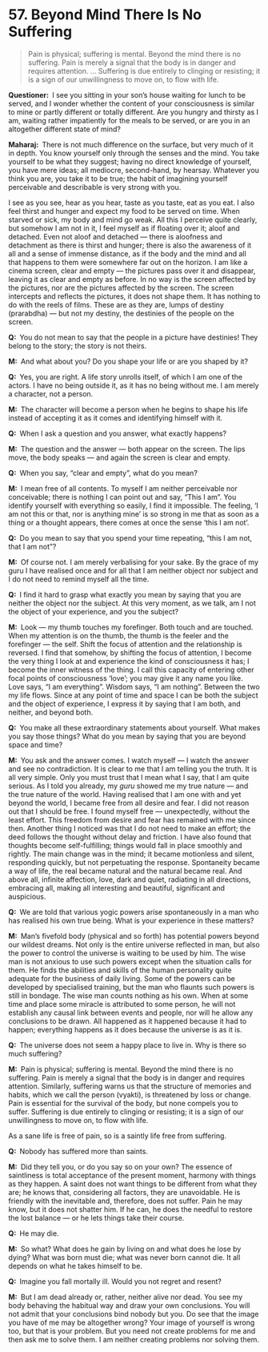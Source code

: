 # 57. Beyond Mind There Is No Suffering

>Pain is physical; suffering is mental. Beyond the mind there is no suffering. 
Pain is merely a signal that the body is in danger and requires attention. … 
Suffering is due entirely to clinging or resisting; it is a sign of our 
unwillingness to move on, to flow with life.

**Questioner:**&ensp;I see you sitting in your son’s house waiting for lunch 
to be served, and I wonder whether the content of your consciousness is 
similar to mine or partly different or totally different. Are you hungry and 
thirsty as I am, waiting rather impatiently for the meals to be served, or are 
you in an altogether different state of mind?

**Maharaj:**&ensp;There is not much difference on the surface, but very much 
of it in depth. You know yourself only through the senses and the mind. You 
take yourself to be what they suggest; having no direct knowledge of yourself, 
you have mere ideas; all mediocre, second-hand, by hearsay. Whatever you think 
you are, you take it to be true; the habit of imagining yourself perceivable 
and describable is very strong with you. 

I see as you see, hear as you hear, taste as you taste, eat as you eat. I also 
feel thirst and hunger and expect my food to be served on time. When starved 
or sick, my body and mind go weak. All this I perceive quite clearly, but 
somehow I am not in it, I feel myself as if floating over it; aloof and 
detached. Even not aloof and detached — there is aloofness and detachment as 
there is thirst and hunger; there is also the awareness of it all and a sense 
of immense distance, as if the body and the mind and all that happens to them 
were somewhere far out on the horizon. I am like a cinema screen, clear and 
empty — the pictures pass over it and disappear, leaving it as clear and empty 
as before. In no way is the screen affected by the pictures, nor are the 
pictures affected by the screen. The screen intercepts and reflects the 
pictures, it does not shape them. It has nothing to do with the reels of 
films. These are as they are, lumps of destiny (<span 
data-tippy-content="Destiny, <em>sanchita karma</em> (karma of past lives) 
that has become the destiny in the present life.">prarabdha</span>) — but not 
my destiny, the destinies of the people on the screen.

**Q:**&ensp;You do not mean to say that the people in a picture have 
destinies! They belong to the story; the story is not theirs.

**M:**&ensp;And what about you? Do you shape your life or are you shaped by it?

**Q:**&ensp;Yes, you are right. A life story unrolls itself, of which I am one 
of the actors. I have no being outside it, as it has no being without me. I am 
merely a character, not a person.

**M:**&ensp;The character will become a person when he begins to shape his 
life instead of accepting it as it comes and identifying himself with it.

**Q:**&ensp;When I ask a question and you answer, what exactly happens?

**M:**&ensp;The question and the answer — both appear on the screen. The lips 
move, the body speaks — and again the screen is clear and empty.

**Q:**&ensp;When you say, “clear and empty”, what do you mean?

**M:**&ensp;I mean free of all contents. To myself I am neither perceivable 
nor conceivable; there is nothing I can point out and say, “This I am”. You 
identify yourself with everything so easily, I find it impossible. The 
feeling, ‘I am not this or that, nor is anything mine’ is so strong in me that 
as soon as a thing or a thought appears, there comes at once the sense ‘this I 
am not’.

**Q:**&ensp;Do you mean to say that you spend your time repeating, “this I am 
not, that I am not”?

**M:**&ensp;Of course not. I am merely verbalising for your sake. By the grace 
of my <span data-tippy-content="Spiritual teacher, preceptor.">guru</span> I 
have realised once and for all that I am neither object nor subject and I do 
not need to remind myself all the time.

**Q:**&ensp;I find it hard to grasp what exactly you mean by saying that you 
are neither the object nor the subject. At this very moment, as we talk, am I 
not the object of your experience, and you the subject?

**M:**&ensp;Look — my thumb touches my forefinger. Both touch and are touched. 
When my attention is on the thumb, the thumb is the feeler and the forefinger 
— the self. Shift the focus of attention and the relationship is reversed. I 
find that somehow, by shifting the focus of attention, I become the very thing 
I look at and experience the kind of consciousness it has; I become the inner 
witness of the thing. I call this capacity of entering other focal points of 
consciousness ‘love’; you may give it any name you like. Love says, “I am 
everything”. Wisdom says, “I am nothing”. Between the two my life flows. Since 
at any point of time and space I can be both the subject and the object of 
experience, I express it by saying that I am both, and neither, and beyond 
both.

**Q:**&ensp;You make all these extraordinary statements about yourself. What 
makes you say those things? What do you mean by saying that you are beyond 
space and time?

**M:**&ensp;You ask and the answer comes. I watch myself — I watch the answer 
and see no contradiction. It is clear to me that I am telling you the truth. 
It is all very simple. Only you must trust that I mean what I say, that I am 
quite serious. As I told you already, my *guru* showed me my true nature — and 
the true nature of the world. Having realised that I am one with and yet 
beyond the world, I became free from all desire and fear. I did not reason out 
that I should be free. I found myself free — unexpectedly, without the least 
effort. This freedom from desire and fear has remained with me since then. 
Another thing I noticed was that I do not need to make an effort; the deed 
follows the thought without delay and friction. I have also found that 
thoughts become self-fulfilling; things would fall in place smoothly and 
rightly. The main change was in the mind; it became motionless and silent, 
responding quickly, but not perpetuating the response. Spontaneity became a 
way of life, the real became natural and the natural became real. And above 
all, infinite affection, love, dark and quiet, radiating in all directions, 
embracing all, making all interesting and beautiful, significant and 
auspicious.

**Q:**&ensp;We are told that various <span data-tippy-content="One who 
practices <em>yoga</em>.">yogi</span>c powers arise spontaneously in a man who 
has realised his own true being. What is your experience in these matters?

**M:**&ensp;Man’s fivefold body (physical and so forth) has potential powers 
beyond our wildest dreams. Not only is the entire universe reflected in man, 
but also the power to control the universe is waiting to be used by him. The 
wise man is not anxious to use such powers except when the situation calls for 
them. He finds the abilities and skills of the human personality quite 
adequate for the business of daily living. Some of the powers can be developed 
by specialised training, but the man who flaunts such powers is still in 
bondage. The wise man counts nothing as his own. When at some time and place 
some miracle is attributed to some person, he will not establish any causal 
link between events and people, nor will he allow any conclusions to be drawn. 
All happened as it happened because it had to happen; everything happens as it 
does because the universe is as it is.

**Q:**&ensp;The universe does not seem a happy place to live in. Why is there 
so much suffering?

**M:**&ensp;Pain is physical; suffering is mental. Beyond the mind there is no 
suffering. Pain is merely a signal that the body is in danger and requires 
attention. Similarly, suffering warns us that the structure of memories and 
habits, which we call the person (<span data-tippy-content="Person, the outer 
self.">vyakti</span>), is threatened by loss or change. Pain is essential for 
the survival of the body, but none compels you to suffer. Suffering is due 
entirely to clinging or resisting; it is a sign of our unwillingness to move 
on, to flow with life. 

As a sane life is free of pain, so is a saintly life free from suffering.

**Q:**&ensp;Nobody has suffered more than saints.

**M:**&ensp;Did they tell you, or do you say so on your own? The essence of 
saintliness is total acceptance of the present moment, harmony with things as 
they happen. A saint does not want things to be different from what they are; 
he knows that, considering all factors, they are unavoidable. He is friendly 
with the inevitable and, therefore, does not suffer. Pain he may know, but it 
does not shatter him. If he can, he does the needful to restore the lost 
balance — or he lets things take their course.

**Q:**&ensp;He may die.

**M:**&ensp;So what? What does he gain by living on and what does he lose by 
dying? What was born must die; what was never born cannot die. It all depends 
on what he takes himself to be.

**Q:**&ensp;Imagine you fall mortally ill. Would you not regret and resent?

**M:**&ensp;But I am dead already or, rather, neither alive nor dead. You see 
my body behaving the habitual way and draw your own conclusions. You will not 
admit that your conclusions bind nobody but you. Do see that the image you 
have of me may be altogether wrong? Your image of yourself is wrong too, but 
that is your problem. But you need not create problems for me and then ask me 
to solve them. I am neither creating problems nor solving them.


<script>
export default {
  props: ["slot-key"],
  mounted () {
    tippy("[data-tippy-content]", {allowHTML: true});
  }
}
</script>

